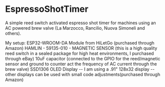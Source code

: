 # EspressoShotTimer
A simple reed switch activated espresso shot timer for machines using an AC powered brew valve (La Marzocco, Rancilio, Nuova Simoneli and others). 

My setup: 
ESP32-WROOM-DA Module from HiLetGo (purchased through Amazon)
HAMLIN - 59135-010 - MAGNETIC SENSOR (this is a high quality reed switch in a sealed package for high heat environments, I purchased through eBay)
10uF capacitor (connected to the GPIO for the reed/magnetic sensor and ground to counter act the frequency of AC current through the brew valve)
SSD1306 OLED Display -- I am using a .91" 128x32 display -- other displays can be used with small code adjustments(purchased through Amazon)

